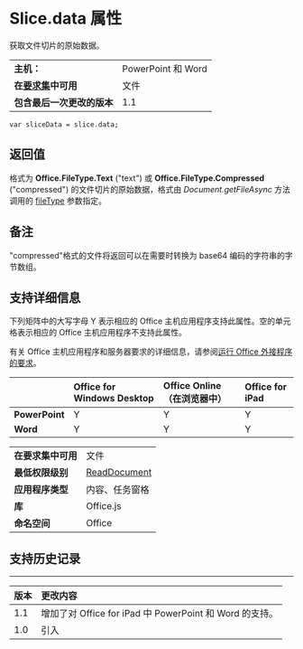 
# Slice.data 属性
获取文件切片的原始数据。

|||
|:-----|:-----|
|**主机：**|PowerPoint 和 Word|
|**在[要求集](../../docs/overview/specify-office-hosts-and-api-requirements.md)中可用**|文件|
|**包含最后一次更改的版本**|1.1|

```
var sliceData = slice.data;
```


## 返回值

格式为 **Office.FileType.Text** ("text") 或 **Office.FileType.Compressed** ("compressed") 的文件切片的原始数据，格式由 _Document.getFileAsync_ 方法调用的 [fileType](../../reference/shared/document.getfileasync.md) 参数指定。


## 备注

"compressed"格式的文件将返回可以在需要时转换为 base64 编码的字符串的字节数组。


## 支持详细信息


下列矩阵中的大写字母 Y 表示相应的 Office 主机应用程序支持此属性。空的单元格表示相应的 Office 主机应用程序不支持此属性。

有关 Office 主机应用程序和服务器要求的详细信息，请参阅[运行 Office 外接程序的要求](../../docs/overview/requirements-for-running-office-add-ins.md)。


||**Office for Windows Desktop**|**Office Online（在浏览器中）**|**Office for iPad**|
|:-----|:-----|:-----|:-----|
|**PowerPoint**|Y|Y|Y|
|**Word**|Y|Y|Y|


|||
|:-----|:-----|
|**在要求集中可用**|文件|
|**最低权限级别**|[ReadDocument](../../docs/develop/requesting-permissions-for-api-use-in-content-and-task-pane-add-ins.md)|
|**应用程序类型**|内容、任务窗格|
|**库**|Office.js|
|**命名空间**|Office|

## 支持历史记录



****


|**版本**|**更改内容**|
|:-----|:-----|
|1.1|增加了对 Office for iPad 中 PowerPoint 和 Word 的支持。|
|1.0|引入|
